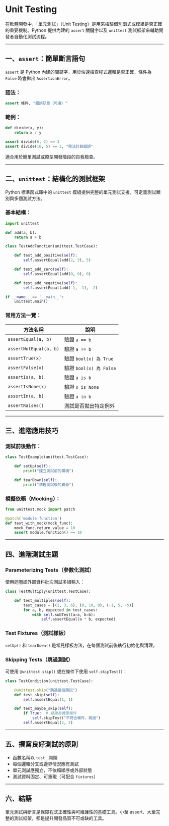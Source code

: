 # Unit Testing

在軟體開發中，「單元測試」（Unit Testing）是用來檢驗個別函式或模組是否正確的重要機制。Python 提供內建的 `assert` 關鍵字以及 `unittest` 測試框架來輔助開發者自動化測試流程。

---

## 一、`assert`：簡單斷言語句

`assert` 是 Python 內建的關鍵字，用於快速檢查程式邏輯是否正確，條件為 `False` 時會拋出 `AssertionError`。

### 語法：

```python
assert 條件, "錯誤訊息（可選）"
```

### 範例：

```python
def divide(x, y):
    return x / y

assert divide(6, 2) == 3
assert divide(10, 5) == 2, "除法計算錯誤"
```

適合用於簡單測試或原型開發階段的自我檢查。

---

## 二、`unittest`：結構化的測試框架

Python 標準函式庫中的 `unittest` 模組提供完整的單元測試支援，可定義測試類別與多個測試方法。

### 基本結構：

```python
import unittest

def add(a, b):
    return a + b

class TestAddFunction(unittest.TestCase):

    def test_add_positive(self):
        self.assertEqual(add(2, 3), 5)

    def test_add_zero(self):
        self.assertEqual(add(0, 0), 0)

    def test_add_negative(self):
        self.assertEqual(add(-1, -1), -2)

if __name__ == '__main__':
    unittest.main()
```

### 常用方法一覽：

| 方法名稱                   | 說明                   |
| ---------------------- | -------------------- |
| `assertEqual(a, b)`    | 驗證 `a == b`          |
| `assertNotEqual(a, b)` | 驗證 `a != b`          |
| `assertTrue(x)`        | 驗證 `bool(x) 為 True`  |
| `assertFalse(x)`       | 驗證 `bool(x) 為 False` |
| `assertIs(a, b)`       | 驗證 `a is b`          |
| `assertIsNone(x)`      | 驗證 `x is None`       |
| `assertIn(a, b)`       | 驗證 `a in b`          |
| `assertRaises()`       | 測試是否拋出特定例外           |

---

## 三、進階應用技巧

### 測試前後動作：

```python
class TestExample(unittest.TestCase):

    def setUp(self):
        print("建立測試前的環境")

    def tearDown(self):
        print("清理測試後的資源")
```

### 模擬依賴（Mocking）：

```python
from unittest.mock import patch

@patch('module.function')
def test_with_mock(mock_func):
    mock_func.return_value = 10
    assert module.function() == 10
```

---

## 四、進階測試主題

### Parameterizing Tests（參數化測試）

使用迴圈或外部資料批次測試多組輸入：

```python
class TestMultiply(unittest.TestCase):

    def test_multiples(self):
        test_cases = [(2, 3, 6), (0, 10, 0), (-1, 5, -5)]
        for a, b, expected in test_cases:
            with self.subTest(a=a, b=b):
                self.assertEqual(a * b, expected)
```

### Test Fixtures（測試樣板）

`setUp()` 和 `tearDown()` 是常見樣板方法，在每個測試前後執行初始化與清理。

### Skipping Tests（跳過測試）

可使用 `@unittest.skip()` 或在條件下使用 `self.skipTest()`：

```python
class TestCondition(unittest.TestCase):

    @unittest.skip("跳過這個測試")
    def test_skip(self):
        self.assertEqual(1, 1)

    def test_maybe_skip(self):
        if True:  # 替換為實際條件
            self.skipTest("不符合條件，跳過")
        self.assertEqual(2, 2)
```

---

## 五、撰寫良好測試的原則

* 函數名稱以 `test_` 開頭
* 每個邏輯分支或邊界情況應有測試
* 單元測試應獨立，不依賴順序或外部狀態
* 測試資料固定、可重現（可配合 `fixtures`）

---

## 六、結語

單元測試與斷言是保障程式正確性與可維護性的基礎工具。小至 assert、大至完整的測試框架，都是提升開發品質不可或缺的工具。

